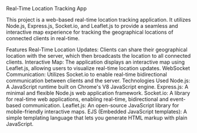 Real-Time Location Tracking App

This project is a web-based real-time location tracking application. It utilizes Node.js, Express.js, Socket.io, and Leaflet.js to provide a seamless and interactive map experience for tracking the geographical locations of connected clients in real-time.

Features
Real-Time Location Updates: Clients can share their geographical location with the server, which then broadcasts the location to all connected clients.
Interactive Map: The application displays an interactive map using Leaflet.js, allowing users to visualize real-time location updates.
WebSocket Communication: Utilizes Socket.io to enable real-time bidirectional communication between clients and the server.
Technologies Used
Node.js: A JavaScript runtime built on Chrome's V8 JavaScript engine.
Express.js: A minimal and flexible Node.js web application framework.
Socket.io: A library for real-time web applications, enabling real-time, bidirectional and event-based communication.
Leaflet.js: An open-source JavaScript library for mobile-friendly interactive maps.
EJS (Embedded JavaScript templates): A simple templating language that lets you generate HTML markup with plain JavaScript.